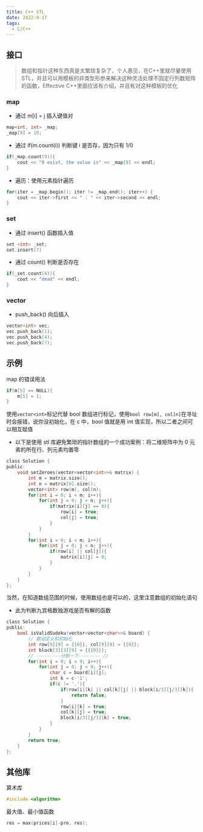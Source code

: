 ```yaml
---
title: C++ STL
date: 2022-9-17
tags:
  - C/C++
---
```


## 接口

> 数组和指针这种东西真是太繁琐复杂了，个人愚见，在C++里就尽量使用STL，并且可以用模板的非类型形参来解决这种灵活处理不固定行列数矩阵的函数，Effective C++里面应该有介绍，并且有对这种模板的优化

### map

- 通过 m[i] = j 插入键值对

~~~c
map<int, int> _map;
_map[9] = 10;
~~~

- 通过 if(m.count(i)) 判断键 i 是否存，因为只有 1/0

~~~c
if(_map.count(9)){
    cout << "9 exist, the value is" << _map[9] << endl;
}
~~~

- 遍历：使用元素指针遍历

~~~c
for(iter = _map.begin(); iter != _map.end(); iter++) {
    cout << iter->first << " : " << iter->second << endl;
}
~~~

### set

- 通过 insert() 函数插入值

~~~c
set <int> _set;
set.insert(7)
~~~

- 通过 count() 判断是否存在

~~~c
if(_set.count(4)){
    cout << "dead" << endl;
}
~~~

### vector

- push_back() 向后插入

~~~c
vector<int> vec;
vec.push_back(1);
vec.push_back(4);
vec.push_back(7);
~~~

## 示例

map 的错误用法

~~~c
if(m[5] == NULL){
    m[5] = 1;
}
~~~

使用`vector<int>`标记代替 bool 数组进行标记，使用`bool row[m], col[n]`在寻址时会报错，说你没初始化，在 c 中，bool 值就是用 int 值实现，所以二者之间可以相互赋值

- 以下是使用 stl 库避免繁琐的指针数组的一个成功案例：将二维矩阵中为 0 元素的所在行、列元素均置零

~~~c
class Solution {
public:
    void setZeroes(vector<vector<int>>& matrix) {
        int m = matrix.size();
        int n = matrix[0].size();
        vector<int> row(m), col(n);
        for(int i = 0; i < m; i++){
            for(int j = 0; j < n; j++){
                if(matrix[i][j] == 0){
                    row[i] = true;
                    col[j] = true;
                }
            }
        }
        for(int i = 0; i < m; i++){
            for(int j = 0; j < n; j++){
                if(row[i] || col[j]){
                    matrix[i][j] = 0;
                }
            }
        }
    }
};
~~~

当然，在知道数组范围的时候，使用数组也是可以的，这里注意数组的初始化语句

- 此为判断九宫格数独游戏是否有解的函数

~~~c
class Solution {
public:
    bool isValidSudoku(vector<vector<char>>& board) {
        // 数组定义和初始化
        int row[9][9] = {{0}}, col[9][9] = {{0}};
        int block[3][3][9] = {{{0}}};
        // ---------分割一下-------- //
        for(int i = 0; i < 9; i++){
            for(int j = 0; j < 9; j++){
                char c = board[i][j];
                int k = c-'1';
                if(c != '.'){
                    if(row[i][k] || col[k][j] || block[i/3][j/3][k]){
                        return false;
                    }
                    row[i][k] = true; 
                    col[k][j] = true;
                    block[i/3][j/3][k] = true;
                }
            }
        }
        return true;
    }
};
~~~

## 其他库

算术库

~~~c
#include <algorithm>
~~~

最大值、最小值函数

```c
res = max(prices[i]-pre, res);
```



